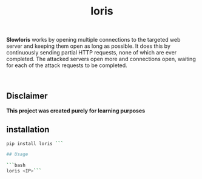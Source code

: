 <h1 align="center"> loris </h1>

<br>

**Slowloris** works by opening multiple connections to the targeted web server and keeping them open as long as possible. It does this by continuously sending partial HTTP requests, none of which are ever completed. 
The attacked servers open more and connections open, waiting for each of the attack requests to be completed.

<br>

## Disclaimer
**This project was created purely for learning purposes**

## installation

```bash
pip install loris ```

## Usage

```bash
loris <IP>```
